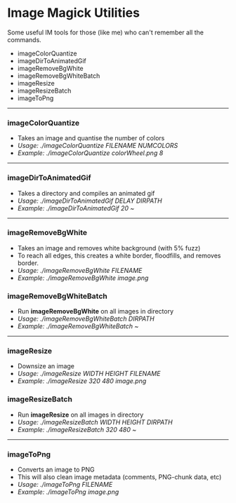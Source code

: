 # Image Magick Utilities

Some useful IM tools for those (like me) who can't remember all the commands.
- imageColorQuantize
- imageDirToAnimatedGif
- imageRemoveBgWhite
- imageRemoveBgWhiteBatch
- imageResize
- imageResizeBatch
- imageToPng

---

### imageColorQuantize
- Takes an image and quantise the number of colors
- *Usage: ./imageColorQuantize FILENAME NUMCOLORS*
- *Example: ./imageColorQuantize colorWheel.png 8*

---

### imageDirToAnimatedGif
- Takes a directory and compiles an animated gif
- *Usage: ./imageDirToAnimatedGif DELAY DIRPATH*
- *Example: ./imageDirToAnimatedGif 20 ~*

---

### imageRemoveBgWhite
- Takes an image and removes white background (with 5% fuzz)
- To reach all edges, this creates a white border, floodfills, and removes border.
- *Usage: ./imageRemoveBgWhite FILENAME*
- *Example: ./imageRemoveBgWhite image.png*

### imageRemoveBgWhiteBatch
- Run **imageRemoveBgWhite** on all images in directory
- *Usage: ./imageRemoveBgWhiteBatch DIRPATH*
- *Example: ./imageRemoveBgWhiteBatch ~*


---

### imageResize
- Downsize an image
- *Usage: 	./imageResize WIDTH HEIGHT FILENAME*
- *Example:		./imageResize 320 480 image.png*

### imageResizeBatch
- Run **imageResize** on all images in directory
- *Usage: 	./imageResizeBatch WIDTH HEIGHT DIRPATH*
- *Example:		./imageResizeBatch 320 480 ~*

---

### imageToPng
- Converts an image to PNG
- This will also clean image metadata (comments, PNG-chunk data, etc)
- *Usage: 	./imageToPng FILENAME*
- *Example:		./imageToPng image.png*
